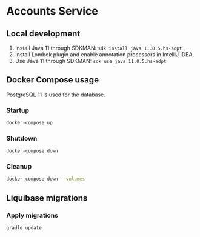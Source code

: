 # Accounts Service

## Local development

1. Install Java 11 through SDKMAN: `sdk install java 11.0.5.hs-adpt`
1. Install Lombok plugin and enable annotation processors in IntelliJ IDEA.
1. Use Java 11 through SDKMAN: `sdk use java 11.0.5.hs-adpt`


## Docker Compose usage

PostgreSQL 11 is used for the database.

### Startup

```bash
docker-compose up 
```

### Shutdown

```bash
docker-compose down 
```

### Cleanup

```bash
docker-compose down --volumes
```

## Liquibase migrations

### Apply migrations

```bash
gradle update
```
